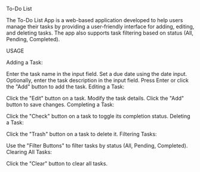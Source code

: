To-Do List

The To-Do List App is a web-based application developed to help users manage their tasks by providing a user-friendly interface for adding, editing, and deleting tasks. The app also supports task filtering based on status (All, Pending, Completed).

USAGE

Adding a Task:

Enter the task name in the input field.
Set a due date using the date input.
Optionally, enter the task description in the input field.
Press Enter or click the "Add" button to add the task.
Editing a Task:

Click the "Edit" button on a task.
Modify the task details.
Click the "Add" button to save changes.
Completing a Task:

Click the "Check" button on a task to toggle its completion status.
Deleting a Task:

Click the "Trash" button on a task to delete it.
Filtering Tasks:

Use the "Filter Buttons" to filter tasks by status (All, Pending, Completed).
Clearing All Tasks:

Click the "Clear" button to clear all tasks.
 
 
